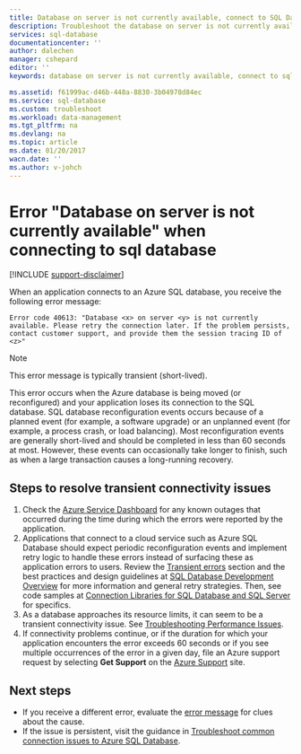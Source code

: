 ```yaml
---
title: Database on server is not currently available, connect to SQL Database | Azure
description: Troubleshoot the database on server is not currently available error when an application connects to SQL Database.
services: sql-database
documentationcenter: ''
author: dalechen
manager: cshepard
editor: ''
keywords: database on server is not currently available, connect to sql database

ms.assetid: f61999ac-d46b-448a-8830-3b04978d84ec
ms.service: sql-database
ms.custom: troubleshoot
ms.workload: data-management
ms.tgt_pltfrm: na
ms.devlang: na
ms.topic: article
ms.date: 01/20/2017
wacn.date: ''
ms.author: v-johch
---
```


# Error "Database on server is not currently available" when connecting to sql database
[!INCLUDE [support-disclaimer](../../includes/support-disclaimer.md)]

When an application connects to an Azure SQL database, you receive the following error message:

```
Error code 40613: "Database <x> on server <y> is not currently available. Please retry the connection later. If the problem persists, contact customer support, and provide them the session tracing ID of <z>"
```

> [!NOTE]
> This error message is typically transient (short-lived).

This error occurs when the Azure database is being moved (or reconfigured) and your application loses its connection to the SQL database. SQL database reconfiguration events occurs because of a planned event (for example, a software upgrade) or an unplanned event (for example, a process crash, or load balancing). Most reconfiguration events are generally short-lived and should be completed in less than 60 seconds at most. However, these events can occasionally take longer to finish, such as when a large transaction causes a long-running recovery.

## Steps to resolve transient connectivity issues
1. Check the [Azure Service Dashboard](https://www.azure.cn/support/service-dashboard/) for any known outages that occurred during the time during which the errors were reported by the application.
2. Applications that connect to a cloud service such as Azure SQL Database should expect periodic reconfiguration events and implement retry logic to handle these errors instead of surfacing these as application errors to users. Review the [Transient errors](./sql-database-connectivity-issues.md) section and the best practices and design guidelines at [SQL Database Development Overview](./sql-database-develop-overview.md) for more information and general retry strategies. Then, see code samples at [Connection Libraries for SQL Database and SQL Server](./sql-database-libraries.md) for specifics.
3. As a database approaches its resource limits, it can seem to be a transient connectivity issue. See [Troubleshooting Performance Issues](./sql-database-troubleshoot-performance.md).
4. If connectivity problems continue, or if the duration for which your application encounters the error exceeds 60 seconds or if you see multiple occurrences of the error in a given day, file an Azure support request by selecting **Get Support** on the [Azure Support](https://www.azure.cn/support/contact) site.

## Next steps
- If you receive a different error, evaluate the [error message](./sql-database-develop-error-messages.md) for clues about the cause.
- If the issue is persistent, visit the guidance in [Troubleshoot common connection issues to Azure SQL Database](./sql-database-troubleshoot-common-connection-issues.md).